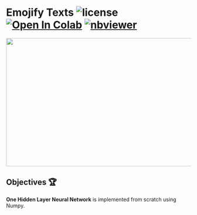 # Emojify Texts ![license](https://img.shields.io/github/license/Pegah-Ardehkhani/Emojify-Texts.svg)  <a href="https://colab.research.google.com/github/Pegah-Ardehkhani/Emojify-Texts/blob/main/Emojify.ipynb" target="_parent\"><img src="https://colab.research.google.com/assets/colab-badge.svg" alt="Open In Colab"/></a> [![nbviewer](https://img.shields.io/badge/render-nbviewer-orange.svg)](http://nbviewer.org/github/Pegah-Ardehkhani/Emojify-Texts/blob/main/Emojify.ipynb)

<p align="center">
  <img width="600" height="350" src="https://camo.envatousercontent.com/e6e9af0fb21e4fb7b1d0fc5c7e997245ce488901/68747470733a2f2f7265732e636c6f7564696e6172792e636f6d2f6469686c76336d7a6a2f696d6167652f75706c6f61642f76313632323331343636302f616e696d6174656425323069636f6e7325323076372f3325323067696625323773253230656d6f6a692f6769665f312e676966">
</p>

## Objectives 🏆

**One Hidden Layer Neural Network** is implemented from scratch using Numpy.
